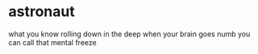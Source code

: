 # astronaut
what you know rolling down in the deep when your brain goes numb you can call that mental freeze
